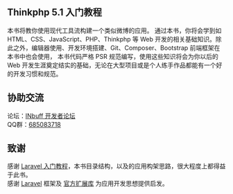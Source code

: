 <div class="card card-cascade my-5">
    <div class="view gradient-card-header blue">
        <h2 class="h2-responsive">Thinkphp 5.1 入门教程</h2>
    </div>
    <div class="card-body">
        <p class="card-text">本书将教你使用现代工具流构建一个类似微博的应用。 通过本书，你将会学到如 HTML、CSS、JavaScript、PHP、Thinkphp 等 Web 开发的相关基础知识。除此之外，编辑器使用、开发环境搭建、Git、Composer、Bootstrap 前端框架在本书中也会使用， 本书代码严格 PSR 规范编写，使用这些知识将会为你以后的 Web 开发生涯奠定结实的基础，无论在大型项目或是个人练手作品都能有一个好的开发习惯和规范。</p>
    </div>
</div>

<div class="card card-cascade my-5">
    <div class="view gradient-card-header blue">
        <h2 class="h2-responsive">协助交流</h2>
    </div>
    <div class="card-body">
        <p class="card-text">
            论坛：<a href="https://dev.inbuff.cn/forums" target="_black" rel="noopener noreferrer">INbuff 开发者论坛</a>
            <br>
            QQ群：<a href="https://shang.qq.com/wpa/qunwpa?idkey=dec8e7ee2f7c5cef3acc975f66379b3751e29df5dc3d15537fb14f2265028387" target="_black" rel="noopener noreferrer">685083718</a>
        </p>
    </div>
</div>

<div class="card card-cascade my-5">
    <div class="view gradient-card-header blue">
        <h2 class="h2-responsive">致谢</h2>
    </div>
    <div class="card-body">
        <p class="card-text">
            感谢 <a href="https://laravel-china.org/courses/laravel-essential-training-5.5" target="_black" rel="noopener noreferrer">Laravel 入门教程</a>，本书目录结构，以及的应用构架思路，很大程度上都得益于此书。
            <br>
            感谢 <a href="https://laravel.com/" target="_black">Laravel</a> 框架及 <a href="https://github.com/laravel/laravel" target="_black" rel="noopener noreferrer">官方扩展库</a> 为应用开发思想提供启发。
        </p>
    </div>
</div>

